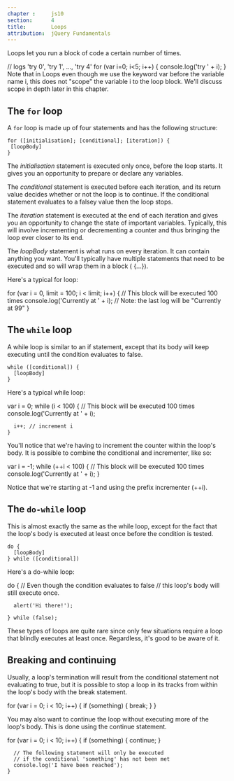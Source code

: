 ```yaml
---
chapter :     js10
section:      4
title:        Loops
attribution:  jQuery Fundamentals
---
```

Loops let you run a block of code a certain number of times.

<javascript caption="A for loop">
    // logs 'try 0', 'try 1', ..., 'try 4'
    for (var i=0; i<5; i++) {
        console.log('try ' + i);
    }
</javascript>

<div class="note" markdown="1">
Note that in Loops even though we use the keyword var before
the variable name i, this does not "scope" the variable i to the loop block.
We'll discuss scope in depth later in this chapter.
</div>

## The `for` loop

A `for` loop is made up of four statements and has the following structure:

    for ([initialisation]; [conditional]; [iteration]) {
     [loopBody]
    }

The _initialisation_ statement is executed only once, before the loop starts. It
gives you an opportunity to prepare or declare any variables.

The _conditional_ statement is executed before each iteration, and its return
value decides whether or not the loop is to continue. If the conditional
statement evaluates to a falsey value then the loop stops.

The _iteration_ statement is executed at the end of each iteration and gives you
an opportunity to change the state of important variables. Typically, this will
involve incrementing or decrementing a counter and thus bringing the loop ever
closer to its end.

The _loopBody_ statement is what runs on every iteration. It can contain anything
you want. You'll typically have multiple statements that need to be executed
and so will wrap them in a block ( {...}).

Here's a typical for loop:

<javascript caption="A typical for loop">
    for (var i = 0, limit = 100; i < limit; i++) {
      // This block will be executed 100 times
      console.log('Currently at ' + i);
      // Note: the last log will be "Currently at 99"
    }
</javascript>

## The `while` loop

A while loop is similar to an if statement, except that its body will keep
executing until the condition evaluates to false.

    while ([conditional]) {
      [loopBody]
    }

Here's a typical while loop:

<javascript caption="A typical while loop">
    var i = 0;
    while (i < 100) {
      // This block will be executed 100 times
      console.log('Currently at ' + i);

      i++; // increment i
    }
</javascript>

You'll notice that we're having to increment the counter within the loop's
body. It is possible to combine the conditional and incrementer, like so:

<javascript caption="A while loop with a combined conditional and incrementer">
    var i = -1;
    while (++i < 100) {
      // This block will be executed 100 times
      console.log('Currently at ' + i);
    }
</javascript>

Notice that we're starting at -1 and using the prefix incrementer (++i).

## The `do-while` loop

This is almost exactly the same as the while loop, except for the fact that the
loop's body is executed at least once before the condition is tested.

    do {
      [loopBody]
    } while ([conditional])

Here's a do-while loop:

<javascript caption="A do-while loop">
    do {
      // Even though the condition evaluates to false
      // this loop's body will still execute once.

      alert('Hi there!');

    } while (false);
</javascript>

These types of loops are quite rare since only few situations require a loop
that blindly executes at least once. Regardless, it's good to be aware of it.

## Breaking and continuing

Usually, a loop's termination will result from the conditional statement not
evaluating to true, but it is possible to stop a loop in its tracks from within
the loop's body with the break statement.

<javascript caption="Stopping a loop">
    for (var i = 0; i < 10; i++) {
      if (something) {
        break;
      }
    }
</javascript>

You may also want to continue the loop without executing more of the loop's
body. This is done using the continue statement.

<javascript caption="Skipping to the next iteration of a loop">
    for (var i = 0; i < 10; i++) {
      if (something) {
          continue;
      }

      // The following statement will only be executed
      // if the conditional 'something' has not been met
      console.log('I have been reached');
    }
</javascript>
